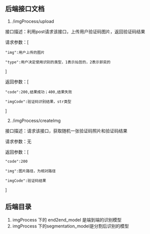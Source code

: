 ## 后端接口文档

1. /imgProcess/upload

接口描述：利用post请求该接口，上传用户验证码图片，返回验证码结果

请求参数：[

    "img":用户上传的图片
    
    "type":用户决定使用识别的类型，1表示灿哲的，2表示郭奕的

]

返回参数：[
    
    "code":200,结果成功；400,结果失败
    
    "imgCode":验证码识别结果，str类型

]

2. /imgProcess/createImg

接口描述：请求该接口，获取随机一张验证码照片和验证码结果

请求参数：无

返回参数：[

    "code":200
    
    "img":图片路径，为相对路径
    
    "imgCode":验证码结果

]



## 后端目录

1. imgProcess 下的 end2end_model 是端到端的识别模型
2. imgProcess 下的segmentation_model是分割后识别的模型